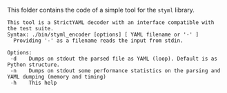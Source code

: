 This folder contains the code of a simple tool for the `styml` library.

```
This tool is a StrictYAML decoder with an interface compatible with the test suite.
Syntax: ./bin/styml_encoder [options] [ YAML filename or '-' ]
  Providing '-' as a filename reads the input from stdin.

Options:
 -d    Dumps on stdout the parsed file as YAML (loop). Default is as Python structure.
 -n    Dumps on stdout some performance statistics on the parsing and YAML dumping (memory and timing)
 -h    This help
```
